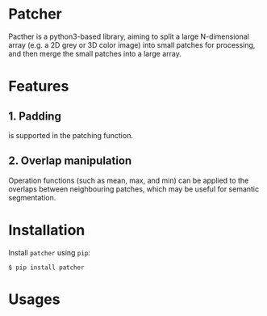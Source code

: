 # Patcher

Pacther is a python3-based library, aiming to split a large N-dimensional array (e.g. a 2D grey or 3D color image) into small patches for processing, and then merge the small patches into a large array. 

# Features
## 1. Padding
is supported in the patching function. 
## 2. Overlap manipulation
 Operation functions (such as mean, max, and min) can be applied to the overlaps between neighbouring patches, which may be useful for semantic segmentation. 

# Installation

Install `patcher` using `pip`:

``` {.sourceCode .bash}
$ pip install patcher
```

# Usages
